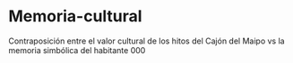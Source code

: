 # Memoria-cultural
Contraposición entre el valor cultural de los hitos del Cajón del Maipo vs la memoria simbólica del habitante
000
